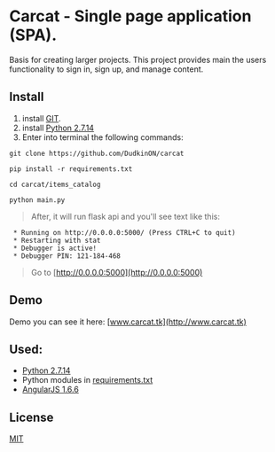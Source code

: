 # Carcat - Single page application (SPA). 

Basis for creating larger projects. This project provides 
main the users functionality to sign in, sign up, and manage content.

## Install
1. install  [GIT](https://git-scm.com/downloads).
2. install [Python 2.7.14](https://www.python.org/downloads/release/python-2714/)
2. Enter into terminal the following commands:

```git
git clone https://github.com/DudkinON/carcat
```
```
pip install -r requirements.txt
```
```
cd carcat/items_catalog
```

```
python main.py 
```

> After, it will run flask api and you'll see text like this:

```
 * Running on http://0.0.0.0:5000/ (Press CTRL+C to quit)
 * Restarting with stat
 * Debugger is active!
 * Debugger PIN: 121-184-468
```

> Go to [http://0.0.0.0:5000](http://0.0.0.0:5000)

## Demo
Demo you can see it here: [www.carcat.tk](http://www.carcat.tk)

## Used:

* [Python 2.7.14](https://www.python.org/downloads/release/python-2714/)
* Python modules in [requirements.txt](catalog/requirements.txt)
* [AngularJS 1.6.6](https://angularjs.org/)

## License

[MIT](LICENSE)
